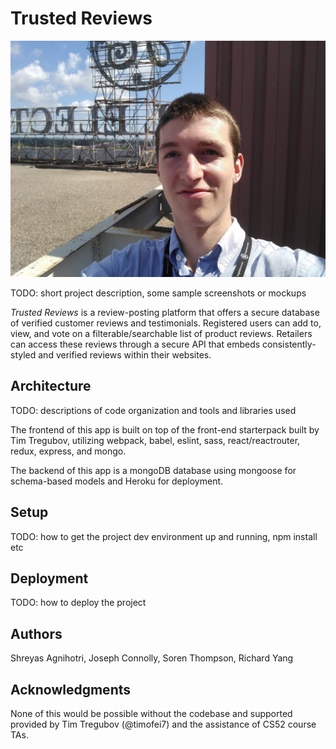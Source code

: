 # Trusted Reviews

![Team Photo](./src/img/joeTheGoat.jpg)

TODO: short project description, some sample screenshots or mockups

*Trusted Reviews* is a review-posting platform that offers a secure database of verified customer reviews and testimonials. Registered users can add to, view, and vote on a filterable/searchable list of product reviews. Retailers can access these reviews through a secure API that embeds consistently-styled and verified reviews within their websites.

## Architecture

TODO:  descriptions of code organization and tools and libraries used

The frontend of this app is built on top of the front-end starterpack built by Tim Tregubov, utilizing webpack, babel, eslint, sass, react/reactrouter, redux, express, and mongo.

The backend of this app is a mongoDB database using mongoose for schema-based models and Heroku for deployment.

## Setup

TODO: how to get the project dev environment up and running, npm install etc

## Deployment

TODO: how to deploy the project

## Authors

Shreyas Agnihotri, Joseph Connolly, Soren Thompson, Richard Yang

## Acknowledgments

None of this would be possible without the codebase and supported provided by Tim Tregubov (@timofei7) and the assistance of CS52 course TAs.
